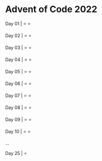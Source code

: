 # Advent of Code 2022

Day 01 | :star: :star:

Day 02 | :star: :star:

Day 03 | :star: :star:

Day 04 | :star: :star:

Day 05 | :star: :star:

Day 06 | :star: :star:

Day 07 | :star: :star:

Day 08 | :star: :star:

Day 09 | :star: :star:

Day 10 | :star: :star:

...

Day 25 | :star:

